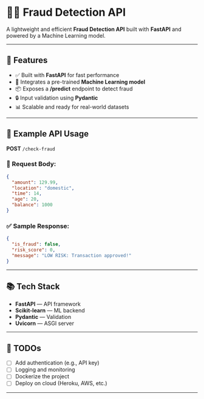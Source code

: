 # 🕵️‍♂️ Fraud Detection API

A lightweight and efficient **Fraud Detection API** built with **FastAPI** and powered by a Machine Learning model.

---

## 🚀 Features

- ✅ Built with **FastAPI** for fast performance
- 🧠 Integrates a pre-trained **Machine Learning model**
- 📦 Exposes a **/predict** endpoint to detect fraud
- 🔒 Input validation using **Pydantic**
- 📊 Scalable and ready for real-world datasets

---

## 🧪 Example API Usage

**POST** `/check-fraud`

### 🔧 Request Body:
```json
{
  "amount": 129.99,
  "location": "domestic",
  "time": 14,
  "age": 20,
  "balance": 1000
}
```

### ✅ Sample Response:
```json
{
  "is_fraud": false,
  "risk_score": 0,
  "message": "LOW RISK: Transaction approved!"
}
```

---

## 📚 Tech Stack

- **FastAPI** — API framework
- **Scikit-learn** — ML backend
- **Pydantic** — Validation
- **Uvicorn** — ASGI server

---

## 📌 TODOs

- [ ] Add authentication (e.g., API key)
- [ ] Logging and monitoring
- [ ] Dockerize the project
- [ ] Deploy on cloud (Heroku, AWS, etc.)

---
